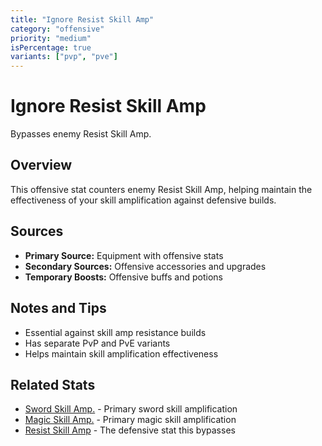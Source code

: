```yaml
---
title: "Ignore Resist Skill Amp"
category: "offensive"
priority: "medium"
isPercentage: true
variants: ["pvp", "pve"]
---
```


# Ignore Resist Skill Amp

Bypasses enemy Resist Skill Amp.

## Overview

This offensive stat counters enemy Resist Skill Amp, helping maintain the effectiveness of your skill amplification against defensive builds.

## Sources

- **Primary Source:** Equipment with offensive stats
- **Secondary Sources:** Offensive accessories and upgrades
- **Temporary Boosts:** Offensive buffs and potions

## Notes and Tips

- Essential against skill amp resistance builds
- Has separate PvP and PvE variants
- Helps maintain skill amplification effectiveness

## Related Stats

- [Sword Skill Amp.](/stats/sword-skill-amp) - Primary sword skill amplification
- [Magic Skill Amp.](/stats/magic-skill-amp) - Primary magic skill amplification
- [Resist Skill Amp](/stats/resist-skill-amp) - The defensive stat this bypasses